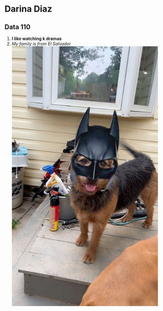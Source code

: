 # Darina Diaz

## Data 110    

1. **I like watching k dramas**
2. *My family is from El Salvador*
![My dog](enzo.jpg)
